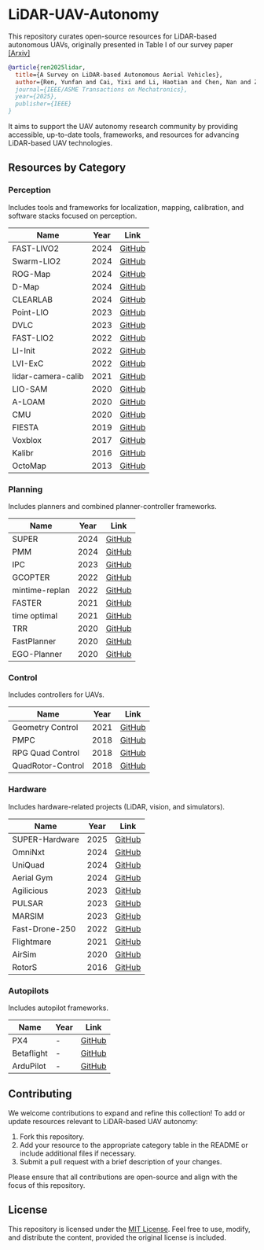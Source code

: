 # LiDAR-UAV-Autonomy

This repository curates open-source resources for LiDAR-based autonomous UAVs, originally presented in Table I of our survey paper [[Arxiv]](https://arxiv.org/abs/2509.10730)

```bib
@article{ren2025lidar,
  title={A Survey on LiDAR-based Autonomous Aerial Vehicles},
  author={Ren, Yunfan and Cai, Yixi and Li, Haotian and Chen, Nan and Zhu, Fangcheng and Yin, Longji and Kong, Fanze and Li, Rundong and Zhang, Fu}},
  journal={IEEE/ASME Transactions on Mechatronics},
  year={2025},
  publisher={IEEE}
}
```

It aims to support the UAV autonomy research community by providing accessible, up-to-date tools, frameworks, and resources for advancing LiDAR-based UAV technologies.

## Resources by Category

### Perception

Includes tools and frameworks for localization, mapping, calibration, and software stacks focused on perception.

| **Name**           | **Year** | **Link**                                                                              |
| ------------------ | -------- | ------------------------------------------------------------------------------------- |
| FAST-LIVO2         | 2024     | [GitHub](https://github.com/hku-mars/FAST-LIVO2)                                      |
| Swarm-LIO2         | 2024     | [GitHub](https://github.com/hku-mars/Swarm-LIO2)                                      |
| ROG-Map            | 2024     | [GitHub](https://github.com/hku-mars/ROG-Map)                                         |
| D-Map              | 2024     | [GitHub](https://github.com/hku-mars/D-Map)                                           |
| CLEARLAB           | 2024     | [GitHub](https://github.com/Zhefan-Xu/CERLAB-UAV-Autonomy)                            |
| Point-LIO          | 2023     | [GitHub](https://github.com/hku-mars/Point-LIO)                                       |
| DVLC               | 2023     | [GitHub](https://github.com/koide3/direct_visual_lidar_calibration)                   |
| FAST-LIO2          | 2022     | [GitHub](https://github.com/hku-mars/FAST_LIO)                                        |
| LI-Init            | 2022     | [GitHub](https://github.com/hku-mars/LiDAR_IMU_Init)                                  |
| LVI-ExC            | 2022     | [GitHub](https://github.com/peterWon/LVI-ExC)                                         |
| lidar-camera-calib | 2021     | [GitHub](https://github.com/hku-mars/livox_camera_calib)                              |
| LIO-SAM            | 2020     | [GitHub](https://github.com/TixiaoShan/LIO-SAM)                                       |
| A-LOAM             | 2020     | [GitHub](https://github.com/HKUST-Aerial-Robotics/A-LOAM)                             |
| CMU                | 2020     | [GitHub](https://github.com/HongbiaoZ/autonomous_exploration_development_environment) |
| FIESTA             | 2019     | [GitHub](https://github.com/HKUST-Aerial-Robotics/FIESTA)                             |
| Voxblox            | 2017     | [GitHub](https://github.com/ethz-asl/voxblox)                                         |
| Kalibr             | 2016     | [GitHub](https://github.com/ethz-asl/kalibr)                                          |
| OctoMap            | 2013     | [GitHub](https://github.com/OctoMap/octomap)                                          |

### Planning

Includes planners and combined planner-controller frameworks.

| **Name**       | **Year** | **Link**                                                               |
| -------------- | -------- | ---------------------------------------------------------------------- |
| SUPER          | 2024     | [GitHub](https://github.com/hku-mars/SUPER)                            |
| PMM            | 2024     | [GitHub](https://github.com/ctu-mrs/pmm_uav_planner)                   |
| IPC            | 2023     | [GitHub](https://github.com/hku-mars/IPC)                              |
| GCOPTER        | 2022     | [GitHub](https://github.com/ZJU-FAST-Lab/GCOPTER)                      |
| mintime-replan | 2022     | [GitHub](https://github.com/uzh-rpg/sb_min_time_quadrotor_planning)    |
| FASTER         | 2021     | [GitHub](https://github.com/mit-acl/faster)                            |
| time optimal   | 2021     | [GitHub](https://github.com/uzh-rpg/rpg_time_optimal)                  |
| TRR            | 2020     | [GitHub](https://github.com/HKUST-Aerial-Robotics/Teach-Repeat-Replan) |
| FastPlanner    | 2020     | [GitHub](https://github.com/HKUST-Aerial-Robotics/Fast-Planner)        |
| EGO-Planner    | 2020     | [GitHub](https://github.com/ZJU-FAST-Lab/ego-planner)                  |

### Control

Includes controllers for UAVs.

| **Name**          | **Year** | **Link**                                                            |
| ----------------- | -------- | ------------------------------------------------------------------- |
| Geometry Control  | 2021     | [GitHub](https://github.com/yorgoon/minimum-snap-geometric-control) |
| PMPC              | 2018     | [GitHub](https://github.com/uzh-rpg/rpg_mpc)                        |
| RPG Quad Control  | 2018     | [GitHub](https://github.com/uzh-rpg/rpg_quadrotor_control)          |
| QuadRotor-Control | 2018     | [GitHub](https://github.com/srikantrao/QuadRotor-Control)           |

### Hardware

Includes hardware-related projects (LiDAR, vision, and simulators).

| **Name**       | **Year** | **Link**                                                   |
| -------------- | -------- | ---------------------------------------------------------- |
| SUPER-Hardware | 2025     | [GitHub](https://github.com/hku-mars/SUPER-Hardware)       |
| OmniNxt        | 2024     | [GitHub](https://github.com/HKUST-Aerial-Robotics/OmniNxt) |
| UniQuad        | 2024     | [GitHub](https://github.com/HKUST-Aerial-Robotics/UniQuad) |
| Aerial Gym     | 2024     | [GitHub](https://github.com/ntnu-arl/aerial_gym_simulator) |
| Agilicious     | 2023     | [GitHub](https://github.com/uzh-rpg/agilicious)            |
| PULSAR         | 2023     | [GitHub](https://github.com/hku-mars/PULSAR)               |
| MARSIM         | 2023     | [GitHub](https://github.com/hku-mars/MARSIM)               |
| Fast-Drone-250 | 2022     | [GitHub](https://github.com/ZJU-FAST-Lab/Fast-Drone-250)   |
| Flightmare     | 2021     | [GitHub](https://github.com/uzh-rpg/flightmare)            |
| AirSim         | 2020     | [GitHub](https://microsoft.github.io/AirSim/)              |
| RotorS         | 2016     | [GitHub](https://github.com/ethz-asl/rotors_simulator)     |

### Autopilots

Includes autopilot frameworks.

| **Name**   | **Year** | **Link**                                           |
| ---------- | -------- | -------------------------------------------------- |
| PX4        | -        | [GitHub](https://github.com/PX4)                   |
| Betaflight | -        | [GitHub](https://github.com/betaflight/betaflight) |
| ArduPilot  | -        | [GitHub](https://github.com/ArduPilot/ardupilot)   |

## Contributing

We welcome contributions to expand and refine this collection! To add or update resources relevant to LiDAR-based UAV autonomy:

1. Fork this repository.
2. Add your resource to the appropriate category table in the README or include additional files if necessary.
3. Submit a pull request with a brief description of your changes.

Please ensure that all contributions are open-source and align with the focus of this repository.

## License

This repository is licensed under the [MIT License](LICENSE). Feel free to use, modify, and distribute the content, provided the original license is included.
